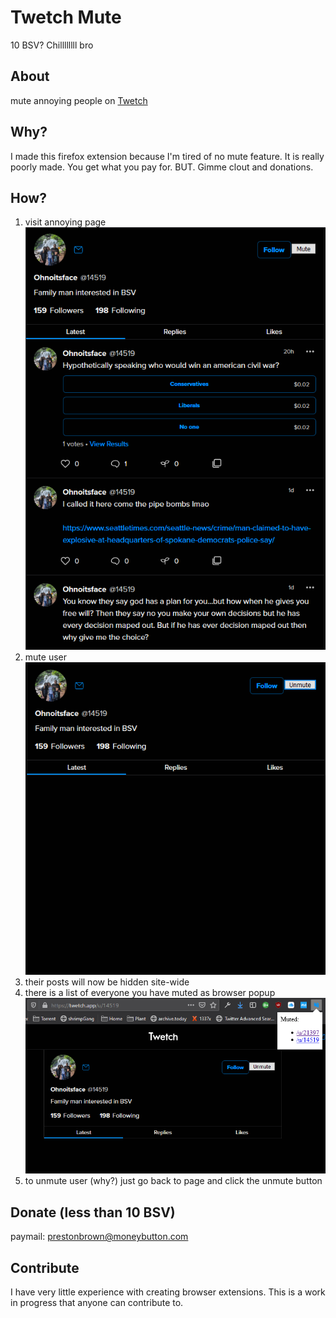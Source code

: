 # Twetch Mute
10 BSV? Chillllllll bro

## About
mute annoying people on [Twetch](http://twetch.app)

## Why?
I made this firefox extension because I'm tired of no mute feature. It is really poorly made. You get what you pay for. BUT. Gimme clout and donations.

## How?
1. visit annoying page ![annoying](./readme/unmuted.png)
2. mute user ![mute](./readme/muted.png)
3. their posts will now be hidden site-wide
4. there is a list of everyone you have muted as browser popup ![list](./readme/list.png)
5. to unmute user (why?) just go back to page and click the unmute button

## Donate (less than 10 BSV)
paymail: prestonbrown@moneybutton.com

## Contribute
I have very little experience with creating browser extensions. This is a work in progress that anyone can contribute to.